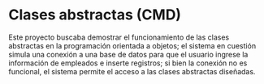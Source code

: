 # Clases abstractas (CMD)
 
Este proyecto buscaba demostrar el funcionamiento de las clases abstractas en la 
programación orientada a objetos; el sistema en cuestión simula una conexión a una base de datos para que el
usuario ingrese la información de empleados e inserte registros; si bien la conexión no
es funcional, el sistema permite el acceso a las clases abstractas diseñadas.